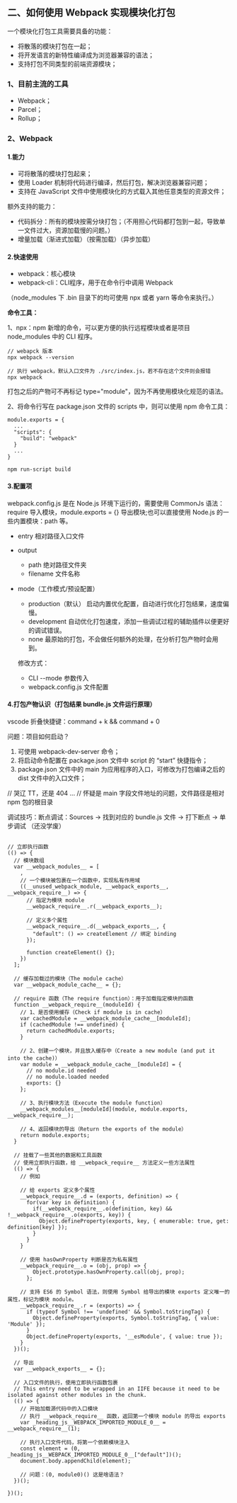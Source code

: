 ## 二、如何使用 Webpack 实现模块化打包

一个模块化打包工具需要具备的功能：

- 将散落的模块打包在一起；
- 将开发语言的新特性编译成为浏览器兼容的语法；
- 支持打包不同类型的前端资源模块；

### 1、目前主流的工具

- Webpack；
- Parcel；
- Rollup；

### 2、Webpack

#### 1.能力

- 可将散落的模块打包起来；
- 使用 Loader 机制将代码进行编译，然后打包，解决浏览器兼容问题；
- 支持在 JavaScript 文件中使用模块化的方式载入其他任意类型的资源文件；

额外支持的能力：

- 代码拆分：所有的模块按需分块打包；（不用担心代码都打包到一起，导致单一文件过大，资源加载慢的问题。）
- 增量加载（渐进式加载）（按需加载）（异步加载）

#### 2.快速使用

- webpack：核心模块
- webpack-cli：CLI程序，用于在命令行中调用 Webpack

（node_modules 下 .bin 目录下的均可使用 npx 或者 yarn 等命令来执行。）

**命令工具：**

1、npx：npm 新增的命令，可以更方便的执行远程模块或者是项目 node_modules 中的 CLI 程序。

``` shell
// webapck 版本
npx webpack --version

// 执行 webpack，默认入口文件为 ./src/index.js，若不存在这个文件则会报错
npx webpack
```

打包之后的产物可不再标记 type="module"，因为不再使用模块化规范的语法。

2、将命令行写在 package.json 文件的 scripts 中，则可以使用 npm 命令工具：

``` shell
module.exports = {
  ...
  "scripts": {
    "build": "webpack"
  }
  ...
}

npm run-script build
```

#### 3.配置项

webpack.config.js 是在 Node.js 环境下运行的，需要使用 CommonJs 语法：require 导入模块，module.exports = {} 导出模块;也可以直接使用 Node.js 的一些内置模块：path 等。

- entry 相对路径入口文件

- output
  - path 绝对路径文件夹
  - filename 文件名称

- mode（工作模式/预设配置）
  - production（默认）
    启动内置优化配置，自动进行优化打包结果，速度偏慢。
  - development
    自动优化打包速度，添加一些调试过程的辅助插件以便更好的调试错误。
  - none
    最原始的打包，不会做任何额外的处理，在分析打包产物时会用到。

  修改方式：
  - CLI --mode 参数传入
  - webpack.config.js 文件配置

#### 4.打包产物认识（打包结果 bundle.js 文件运行原理）

vscode 折叠快捷键：command + k && command + 0

问题：项目如何启动？
1. 可使用 webpack-dev-server 命令；
2. 将启动命令配置在 package.json 文件中 script 的 “start” 快捷指令；
3. package.json 文件中的 main 为应用程序的入口，可修改为打包编译之后的 dist 文件中的入口文件；

// 哭辽 TT，还是 404 ...
// 怀疑是 main 字段文件地址的问题，文件路径是相对 npm 包的根目录

调试技巧：断点调试：Sources -> 找到对应的 bundle.js 文件 -> 打下断点 -> 单步调试 （还没学废）

``` shell

// 立即执行函数
(() => {
  // 模块数组
  var __webpack_modules__ = [
    ,
    // 一个模块被包裹在一个函数中，实现私有作用域
    ((__unused_webpack_module, __webpack_exports__, __webpack_require__) => {
      // 指定为模块 module
      __webpack_require__.r(__webpack_exports__);

      // 定义多个属性
      __webpack_require__.d(__webpack_exports__, {
        "default": () => createElement // 绑定 binding
      });

      function createElement() {};
    })
  ];

  // 缓存加载过的模块（The module cache）
  var __webpack_module_cache__ = {};

  // require 函数（The require function）：用于加载指定模块的函数
  function __webpack_require__(moduleId) {
    // 1、是否使用缓存（Check if module is in cache）
    var cachedModule = __webpack_module_cache__[moduleId];
    if (cachedModule !== undefined) {
      return cachedModule.exports;
    }

    // 2、创建一个模块，并且放入缓存中（Create a new module (and put it into the cache)）
    var module = __webpack_module_cache__[moduleId] = {
      // no module.id needed
      // no module.loaded needed
      exports: {}
    };

    // 3、执行模块方法（Execute the module function）
    __webpack_modules__[moduleId](module, module.exports, __webpack_require__);

    // 4、返回模块的导出（Return the exports of the module）
    return module.exports;
  }

  // 挂载了一些其他的数据和工具函数
  // 使用立即执行函数，给 __webpack_require__ 方法定义一些方法属性
  (() => {
    // 例如

    // 给 exports 定义多个属性
    __webpack_require__.d = (exports, definition) => {
      for(var key in definition) {
        if(__webpack_require__.o(definition, key) && !__webpack_require__.o(exports, key)) {
          Object.defineProperty(exports, key, { enumerable: true, get: definition[key] });
        }
      }
    }

    // 使用 hasOwnProperty 判断是否为私有属性
    __webpack_require__.o = (obj, prop) => {
        Object.prototype.hasOwnProperty.call(obj, prop);
      };

    // 支持 ES6 的 Symbol 语法，则使用 Symbol 给导出的模块 exports 定义唯一的属性，标记为模块 module。
    __webpack_require__.r = (exports) => {
      if (typeof Symbol !== 'undefined' && Symbol.toStringTag) {
        Object.defineProperty(exports, Symbol.toStringTag, { value: 'Module' });
      }
      Object.defineProperty(exports, '__esModule', { value: true });
    }
  })();

  // 导出
  var __webpack_exports__ = {};

  // 入口文件的执行，使用立即执行函数包裹
  // This entry need to be wrapped in an IIFE because it need to be isolated against other modules in the chunk.
  (() => {
    // 开始加载源代码中的入口模块
    // 执行 __webpack_require__ 函数，返回第一个模块 module 的导出 exports
    var _heading_js__WEBPACK_IMPORTED_MODULE_0__ = __webpack_require__(1);
    
    // 执行入口文件代码，将第一个依赖模块注入
    const element = (0, _heading_js__WEBPACK_IMPORTED_MODULE_0__["default"])();
    document.body.appendChild(element);

    // 问题：(0, module0)() 这是啥语法？
  })();

})();
```

